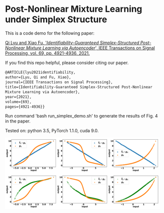 # Post-Nonlinear Mixture Learning under Simplex Structure
This is a code demo for the following paper:

[Qi Lyu and Xiao Fu, '*Identifiability-Guaranteed Simplex-Structured Post-Nonlinear Mixture Learning via Autoencoder*', IEEE Transactions on Signal Processing, vol. 69, pp. 4921-4936, 2021.](https://ieeexplore.ieee.org/document/9502008)

If you find this repo helpful, please consider citing our paper.

```
@ARTICLE{lyu2021identifiability,
author={Lyu, Qi and Fu, Xiao},
journal={IEEE Transactions on Signal Processing},
title={Identifiability-Guaranteed Simplex-Structured Post-Nonlinear Mixture Learning via Autoencoder},
year={2021},
volume={69},
pages={4921-4936}}
```

Run command 'bash run_simplex_demo.sh' to generate the results of Fig. 4 in the paper.

Tested on: python 3.5, PyTorch 1.1.0, cuda 9.0.

![composition](figs/fig1.PNG)

